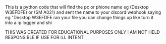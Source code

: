 This is a python code that will find the pc or phione name eg (Desktop W3EFDFE) or (SM A021) and sent the name to your discord webhook saying eg "Desktop W3EFDFE ran your file 
you can change things up like turn it into a ip logger and shi

THIS WAS CREATED FOR EDUCATIONAL PURPOSES ONLY
I AM NOT HELD RESPONSIBLE IF USE FOR ILL INTENT
